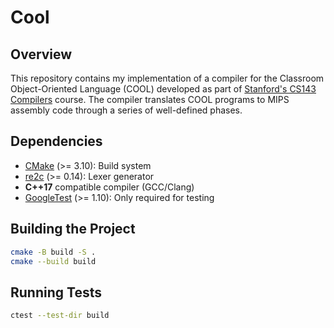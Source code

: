 # Cool

## Overview

This repository contains my implementation of a compiler for the Classroom Object-Oriented Language (COOL) developed as part of [Stanford's CS143 Compilers](http://web.stanford.edu/class/cs143/) course. The compiler translates COOL programs to MIPS assembly code through a series of well-defined phases.

## Dependencies

+ [CMake](https://cmake.org/) (>= 3.10): Build system
+ [re2c](https://re2c.org/) (>= 0.14): Lexer generator
+ **C++17** compatible compiler (GCC/Clang)
+ [GoogleTest](https://google.github.io/googletest/) (>= 1.10): Only required for testing

## Building the Project

```bash
cmake -B build -S .
cmake --build build
```

## Running Tests

```bash
ctest --test-dir build
```
